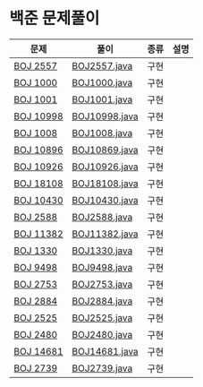 # 백준 문제풀이

| 문제                                                 | 풀이                             | 종류 | 설명 |
|----------------------------------------------------|--------------------------------|----|----|
| [BOJ 2557](https://www.acmicpc.net/problem/2557)   | [BOJ2557.java](BOJ2557.java)   | 구현 |    |
| [BOJ 1000](https://www.acmicpc.net/problem/1000)   | [BOJ1000.java](BOJ1000.java)   | 구현 |    |
| [BOJ 1001](https://www.acmicpc.net/problem/1001)   | [BOJ1001.java](BOJ1001.java)   | 구현 |    |
| [BOJ 10998](https://www.acmicpc.net/problem/10998) | [BOJ10998.java](BOJ10998.java) | 구현 |    |
| [BOJ 1008](https://www.acmicpc.net/problem/1008)   | [BOJ1008.java](BOJ1008.java)   | 구현 |    |
| [BOJ 10896](https://www.acmicpc.net/problem/10896) | [BOJ10869.java](BOJ10869.java) | 구현 |    |
| [BOJ 10926](https://www.acmicpc.net/problem/10926) | [BOJ10926.java](BOJ10926.java) | 구현 |    |
| [BOJ 18108](https://www.acmicpc.net/problem/18108) | [BOJ18108.java](BOJ18108.java) | 구현 |    |
| [BOJ 10430](https://www.acmicpc.net/problem/10430) | [BOJ10430.java](BOJ10430.java) | 구현 |    |
| [BOJ 2588](https://www.acmicpc.net/problem/2588)   | [BOJ2588.java](BOJ2588.java)   | 구현 |    |
| [BOJ 11382](https://www.acmicpc.net/problem/11382) | [BOJ11382.java](BOJ11382.java) | 구현 |    |
| [BOJ 1330](https://www.acmicpc.net/problem/1330)   | [BOJ1330.java](BOJ1330.java)   | 구현 |    |
| [BOJ 9498](https://www.acmicpc.net/problem/9498)   | [BOJ9498.java](BOJ9498.java)   | 구현 |    |
| [BOJ 2753](https://www.acmicpc.net/problem/2753)   | [BOJ2753.java](BOJ2753.java)   | 구현 |    |
| [BOJ 2884](https://www.acmicpc.net/problem/2884)   | [BOJ2884.java](BOJ2884.java)   | 구현 |    |
| [BOJ 2525](https://www.acmicpc.net/problem/2525)   | [BOJ2525.java](BOJ2525.java)   | 구현 |    |
| [BOJ 2480](https://www.acmicpc.net/problem/2480)   | [BOJ2480.java](BOJ2480.java)   | 구현 |    |
| [BOJ 14681](https://www.acmicpc.net/problem/14681) | [BOJ14681.java](BOJ14681.java) | 구현 |    |
| [BOJ 2739](https://www.acmicpc.net/problem/2739)      | [BOJ2739.java](BOJ2739.java)| 구현 |    |




